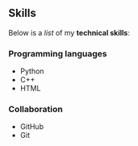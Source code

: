 ## Skills

Below is a _list_ of my **technical skills**:

### Programming languages
- Python
- C++
- HTML

### Collaboration
- GitHub
- Git
